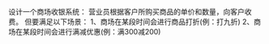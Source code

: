 设计一个商场收银系统：
营业员根据客户所购买商品的单价和数量，向客户收费。
但要满足以下场景：
1、商场在某段时间会进行商品打折(例：打九折)
2、商场在某段时间会进行满减优惠(例：满300减200)